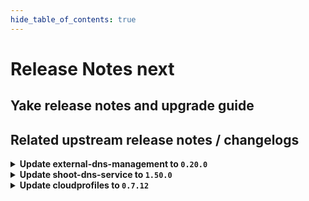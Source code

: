 ```yaml
---
hide_table_of_contents: true
---
```


# Release Notes next

## Yake release notes and upgrade guide

## Related upstream release notes / changelogs


<details>
<summary><b>Update external-dns-management to <code>0.20.0</code></b></summary>

# [gardener/external-dns-management]

## ✨ New Features

- `[USER]` [azure-dns] Support for Azure cloud configurations `AzureChina` and `AzureGovernment` by @MartinWeindel [#379]
- `[OPERATOR]` Add ignore annotation `dns.gardener.cloud/ignore=true` for  `DNSEntries` and source resources to disable reconciliation temporarily. by @MartinWeindel [#380]

## Docker Images
- dns-controller-manager: `europe-docker.pkg.dev/gardener-project/releases/dns-controller-manager:v0.20.0`


</details>

<details>
<summary><b>Update shoot-dns-service to <code>1.50.0</code></b></summary>

# [gardener/external-dns-management]

## ✨ New Features

- `[USER]` [azure-dns] Support for Azure cloud configurations `AzureChina` and `AzureGovernment` by @MartinWeindel [gardener/external-dns-management#379]
- `[OPERATOR]` Add ignore annotation `dns.gardener.cloud/ignore=true` for  `DNSEntries` and source resources to disable reconciliation temporarily. by @MartinWeindel [gardener/external-dns-management#380]

## Docker Images
- gardener-extension-admission-shoot-dns-service: `europe-docker.pkg.dev/gardener-project/releases/gardener/extensions/admission-shoot-dns-service:v1.50.0`
- gardener-extension-shoot-dns-service: `europe-docker.pkg.dev/gardener-project/releases/gardener/extensions/shoot-dns-service:v1.50.0`


</details>

<details>
<summary><b>Update cloudprofiles to <code>0.7.12</code></b></summary>

**Full Changelog**: https://github.com/gardener-community/cloudprofiles/compare/0.7.11...0.7.12

</details>
